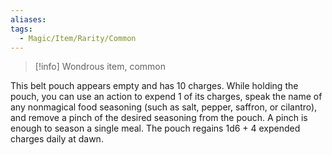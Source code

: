 ```yaml
---
aliases: 
tags:
  - Magic/Item/Rarity/Common
---
```

>[!info]
>Wondrous item, common

This belt pouch appears empty and has 10 charges. While holding the pouch, you can use an action to expend 1 of its charges, speak the name of any nonmagical food seasoning (such as salt, pepper, saffron, or cilantro), and remove a pinch of the desired seasoning from the pouch. A pinch is enough to season a single meal. The pouch regains 1d6 + 4 expended charges daily at dawn.